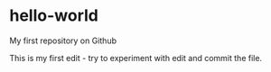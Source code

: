 # hello-world
My first repository on Github 

This is my first edit - try to experiment with edit and commit the file. 
